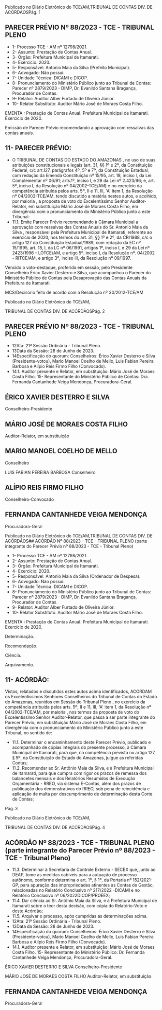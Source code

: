 Publicado  no  Diário  Eletrônico do TCE/AM,TRIBUNAL DE CONTAS DIV. DE ACÓRDÃOSPág. 1

## PARECER PRÉVIO Nº 88/2023 - TCE - TRIBUNAL PLENO

- 1- Processo TCE - AM nº 12798/2021.
- 2- Assunto: Prestação de Contas Anual.
- 3- Órgão: Prefeitura Municipal de Itamarati.
- 4- Exercício: 2020.
- 5- Responsável: Antonio Maia da Silva (Prefeito Municipal).
- 6- Advogado: Não possui.
- 7- Unidade Técnica: DICAMI e DICOP.
- 8- Pronunciamento  do  Ministério  Público  junto  ao  Tribunal  de  Contas: Parecer  nº 2879/2023 - DIMP, Dr. Evanildo Santana Bragança, Procurador de Contas.
- 9- Relator: Auditor Alber Furtado de Oliveira Júnior.
- 10- Relator Substituto: Auditor Mário José de Moraes Costa Filho.

EMENTA :  Prestação  de  Contas  Anual.    Prefeitura Municipal de Itamarati.  Exercício de 2020.

Emissão de Parecer Prévio recomendando a aprovação com ressalvas das contas anuais.

## 11-  PARECER PRÉVIO:

- O  TRIBUNAL  DE  CONTAS  DO  ESTADO  DO  AMAZONAS ,  no  uso  de  suas atribuições  constitucionais  e  legais  (art.  31,  §§  1º  e  2º,  da  Constituição  Federal,  c/c art.127,  parágrafos  4º,  5º  e  7º,  da  Constituição  Estadual,  com  redação  da  Emenda Constituição nº 15/95, art. 18, inciso I, da Lei Complementar nº 06/91; arts.1º, inciso I, e 29  da  Lei  nº  2.423/96;  e,  art.  5º,  inciso  I,  da  Resolução  nº  04/2002-TCE/AM)  e  no exercício da competência atribuída pelos arts. 5º, II e 11, III, 'A' item 1, da Resolução nº 04/2002-TCE/AM,  tendo  discutido  a  matéria  nestes  autos,  e  acolhido, por  maioria ,  a proposta de voto do Excelentíssimo Senhor Auditor-Relator, em substituição Mário José de  Moraes  Costa  Filho, em  divergência com  o  pronunciamento  do  Ministério  Público junto a este Tribunal:
- 11.1. Emite Parecer Prévio recomendando à Câmara Municipal a aprovação com ressalvas das Contas Anuais do Sr. Antonio Maia da Silva ,  responsável pela Prefeitura Municipal de Itamarati, referente ao exercício de 2020, nos termos do art. 31, §§ 1º e 2º, da CR/1988, c/c o artigo  127  da  Constituição  Estadual/1989,  com  redação  da  EC  nº 15/1995, art. 18, I, da LC nº 06/1991, artigos 1º, inciso I, e 29 da Lei nº 2423/1996 - LOTCE/AM, e artigo 5º, inciso I, da Resolução nº. 04/2002 - RITCE/AM, e artigo 3º, inciso III, da Resolução nº 09/1997.

Vencido  o  voto-destaque,  proferido  em  sessão,  pelo  Presidente  Conselheiro  Érico Xavier  Desterro e Silva, que acompanhou o Parecer do Ministério Público de Contas pela Desaprovação das Contas Anuais da Prefeitura de Itamarati.

MCS/Decisório feito de acordo com a Resolução nº 30/2012-TCE/AM

Publicado  no  Diário  Eletrônico do TCE/AM,

TRIBUNAL DE CONTAS DIV. DE ACÓRDÃOSPág. 2

## PARECER PRÉVIO Nº 88/2023 - TCE - TRIBUNAL PLENO

- 12Ata: 21ª Sessão Ordinária - Tribunal Pleno.
- 13Data da Sessão: 28 de Junho de 2023.
- 14Especificação do quorum: Conselheiros: Érico Xavier Desterro e Silva (Presidente-votou),  Mario  Manoel  Coelho  de  Mello,  Luis  Fabian  Pereira  Barbosa  e Alípio Reis Firmo Filho (Convocado).
- 14.1. Auditor presente e Relator, em substituição: Mário José de Moraes Costa Filho. 15-  Representante do Ministério Público de Contas: Dra. Fernanda Cantanhede Veiga Mendonça, Procuradora-Geral.

## ÉRICO XAVIER DESTERRO E SILVA

Conselheiro-Presidente

## MÁRIO JOSÉ DE MORAES COSTA FILHO

Auditor-Relator, em substituição

## MARIO MANOEL COELHO DE MELLO

Conselheiro

LUIS FABIAN PEREIRA BARBOSA Conselheiro

## ALÍPIO REIS FIRMO FILHO

Conselheiro-Convocado

## FERNANDA CANTANHEDE VEIGA MENDONÇA

Procuradora-Geral

Publicado  no  Diário  Eletrônico do TCE/AM,TRIBUNAL DE CONTAS DIV. DE ACÓRDÃOS## ACÓRDÃO Nº 88/2023 - TCE - TRIBUNAL PLENO (parte integrante do Parecer Prévio nº 88/2023 - TCE - Tribunal Pleno)

- 1- Processo TCE - AM nº 12798/2021.
- 2- Assunto: Prestação de Contas Anual.
- 3- Órgão: Prefeitura Municipal de Itamarati.
- 4- Exercício: 2020.
- 5- Responsável: Antonio Maia da Silva (Ordenador de Despesa).
- 6- Advogado: Não possui.
- 7- Unidade Técnica: DICAMI e DICOP.
- 8- Pronunciamento  do  Ministério  Público  junto  ao  Tribunal  de  Contas: Parecer  nº 2879/2023 - DIMP, Dr. Evanildo Santana Bragança, Procurador de Contas.
- 9- Relator: Auditor Alber Furtado de Oliveira Júnior.
- 10- Relator Substituto: Auditor Mário José de Moraes Costa Filho.

EMENTA :  Prestação  de  Contas  Anual.    Prefeitura Municipal de Itamarati. Exercício de 2020.

Determinação.

Recomendação.

Ciência.

Arquivamento.

## 11-  ACÓRDÃO:

Vistos, relatados e discutidos estes autos acima identificados, ACORDAM os Excelentíssimos Senhores Conselheiros do Tribunal de Contas do Estado do Amazonas, reunidos em Sessão do Tribunal Pleno , no exercício da competência atribuída pelos arts. 5º, II e 11, III, 'A' item 1, da Resolução nº 04/2002-TCE/AM, por maioria , nos termos da proposta  de  voto  do  Excelentíssimo  Senhor  Auditor-Relator,  que  passa  a  ser  parte integrante  do  Parecer  Prévio,  em  substituição  Mário  José  de  Moraes  Costa  Filho, em divergência com o pronunciamento do Ministério Público junto a este Tribunal, no sentido de:

- 11.1. Determinar o  encaminhamento  deste  Parecer  Prévio,  publicado  e acompanhado de cópias integrais do presente processo, à Câmara Municipal de Itamarati, para que, na competência prevista no artigo 127,  §  5º,  da  Constituição  do  Estado  do  Amazonas,  julgue  as referidas Contas;
- 11.2. Recomendar ao Sr. Antônio  Maia  da  Silva, e à Prefeitura Municipal  de  Itamarati,  para  que  cumpra  com  rigor  os  prazos  de remessa  dos  balancetes  mensais  e  dos  Relatórios  Resumidos  de Execução  Orçamentária  -  RREO,  via  sistema  E-Contas,  além  dos prazos  de  publicação  dos  demonstrativos  do  RREO,  sob  pena  de reincidência e aplicação de multa por descumprimento de determinação desta Corte de Contas;

Pág. 3

Publicado  no  Diário  Eletrônico do TCE/AM,

TRIBUNAL DE CONTAS DIV. DE ACÓRDÃOSPág. 4

## ACÓRDÃO Nº 88/2023 - TCE - TRIBUNAL PLENO (parte integrante do Parecer Prévio nº 88/2023 - TCE - Tribunal Pleno)

- 11.3. Determinar à Secretaria de Controle Externo - SECEX que, junto ao DEAP,  tome  as  medidas  cabíveis  para  a  autuação  de  processo autônomo,  conforme  determina  o  art.  1º,  §  1º,  da  Portaria  nº 152/2021-GP,  para apuração  das impropriedades atinentes às Contas de Gestão, relacionadas no Relatório Conclusivo nº 217/2022 -DICAMI e no Relatório Conclusivo nº 06/2022DICOP/PROEEX;
- 11.4. Dar ciência ao Sr. Antônio Maia da Silva, e à Prefeitura Municipal de Itamarati sobre o teor desta decisão, com cópia do Relatório-Voto e deste Acórdão;
- 11.5. Arquivar o processo, após cumpridas as determinações acima.
- 12Ata: 21ª Sessão Ordinária - Tribunal Pleno.
- 13Data da Sessão: 28 de Junho de 2023.
- 14Especificação do quorum: Conselheiros: Érico Xavier Desterro e Silva (Presidente-votou),  Mario  Manoel  Coelho  de  Mello,  Luis  Fabian  Pereira  Barbosa  e Alípio Reis Firmo Filho (Convocado).
- 14.1. Auditor presente e Relator, em substituição: Mário José de Moraes Costa Filho. 15-  Representante do Ministério Público: Dr. Fernanda Cantanhede Veiga Mendonça, Procuradora-Geral.

ÉRICO XAVIER DESTERRO E SILVA Conselheiro-Presidente

MÁRIO JOSÉ DE MORAES COSTA FILHO Auditor-Relator, em substituição

## FERNANDA CANTANHEDE VEIGA MENDONÇA

Procuradora-Geral